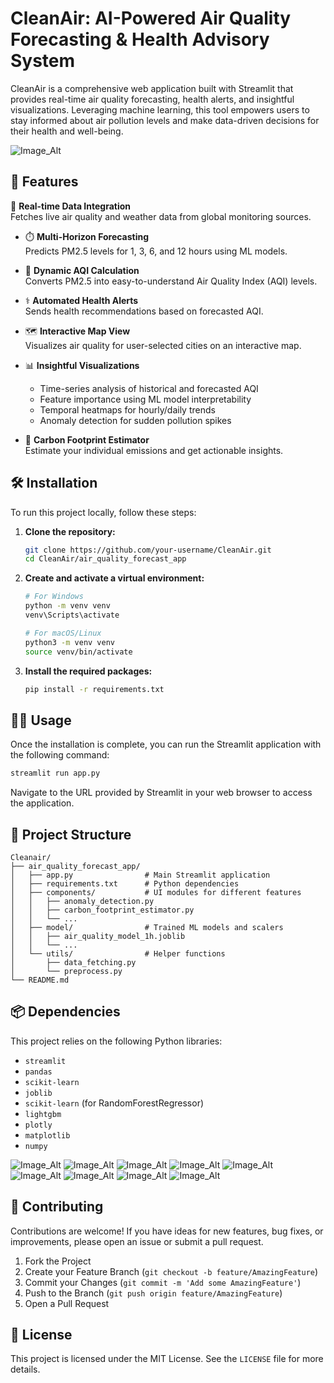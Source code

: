 # CleanAir: AI-Powered Air Quality Forecasting & Health Advisory System

CleanAir is a comprehensive web application built with Streamlit that provides real-time air quality forecasting, health alerts, and insightful visualizations. Leveraging machine learning, this tool empowers users to stay informed about air pollution levels and make data-driven decisions for their health and well-being.

![Image_Alt](https://github.com/Mani212005/Pollution-tracker/blob/d864e09f30ceb975ffa0f9380cad29828e642160/pollu1.png)

## 🚀 Features

 🔄 **Real-time Data Integration**  
  Fetches live air quality and weather data from global monitoring sources.

- ⏱️ **Multi-Horizon Forecasting**  
  Predicts PM2.5 levels for 1, 3, 6, and 12 hours using ML models.

- 🧮 **Dynamic AQI Calculation**  
  Converts PM2.5 into easy-to-understand Air Quality Index (AQI) levels.

- ⚕️ **Automated Health Alerts**  
  Sends health recommendations based on forecasted AQI.

- 🗺️ **Interactive Map View**  
  Visualizes air quality for user-selected cities on an interactive map.

- 📊 **Insightful Visualizations**  
  - Time-series analysis of historical and forecasted AQI  
  - Feature importance using ML model interpretability  
  - Temporal heatmaps for hourly/daily trends  
  - Anomaly detection for sudden pollution spikes

- 🌱 **Carbon Footprint Estimator**  
  Estimate your individual emissions and get actionable insights.

## 🛠️ Installation

To run this project locally, follow these steps:

1. **Clone the repository:**
   ```bash
   git clone https://github.com/your-username/CleanAir.git
   cd CleanAir/air_quality_forecast_app
   ```

2. **Create and activate a virtual environment:**
   ```bash
   # For Windows
   python -m venv venv
   venv\Scripts\activate

   # For macOS/Linux
   python3 -m venv venv
   source venv/bin/activate
   ```

3. **Install the required packages:**
   ```bash
   pip install -r requirements.txt
   ```

## 🏃‍♀️ Usage

Once the installation is complete, you can run the Streamlit application with the following command:

```bash
streamlit run app.py
```

Navigate to the URL provided by Streamlit in your web browser to access the application.

## 📂 Project Structure

```
Cleanair/
├── air_quality_forecast_app/
│   ├── app.py                # Main Streamlit application
│   ├── requirements.txt      # Python dependencies
│   ├── components/           # UI modules for different features
│   │   ├── anomaly_detection.py
│   │   ├── carbon_footprint_estimator.py
│   │   └── ...
│   ├── model/                # Trained ML models and scalers
│   │   ├── air_quality_model_1h.joblib
│   │   └── ...
│   └── utils/                # Helper functions
│       ├── data_fetching.py
│       └── preprocess.py
└── README.md
```

## 📦 Dependencies

This project relies on the following Python libraries:

- `streamlit`
- `pandas`
- `scikit-learn`
- `joblib`
- `scikit-learn` (for RandomForestRegressor)
- `lightgbm`
- `plotly`
- `matplotlib`
- `numpy`

![Image_Alt](https://github.com/Mani212005/Pollution-tracker/blob/d864e09f30ceb975ffa0f9380cad29828e642160/pollu2.png)
![Image_Alt](https://github.com/Mani212005/Pollution-tracker/blob/d864e09f30ceb975ffa0f9380cad29828e642160/pollu3.png)
![Image_Alt](https://github.com/Mani212005/Pollution-tracker/blob/d864e09f30ceb975ffa0f9380cad29828e642160/pollu4.png)
![Image_Alt](https://github.com/Mani212005/Pollution-tracker/blob/d864e09f30ceb975ffa0f9380cad29828e642160/pollu5.png)
![Image_Alt](https://github.com/Mani212005/Pollution-tracker/blob/d864e09f30ceb975ffa0f9380cad29828e642160/pollu6.png)
![Image_Alt](https://github.com/Mani212005/Pollution-tracker/blob/d864e09f30ceb975ffa0f9380cad29828e642160/pollu7.png)
![Image_Alt](https://github.com/Mani212005/Pollution-tracker/blob/d864e09f30ceb975ffa0f9380cad29828e642160/pollu8.png)
![Image_Alt](https://github.com/Mani212005/Pollution-tracker/blob/d864e09f30ceb975ffa0f9380cad29828e642160/pollu9.png)
![Image_Alt](https://github.com/Mani212005/Pollution-tracker/blob/d864e09f30ceb975ffa0f9380cad29828e642160/pollu10.png)
 

## 🤝 Contributing

Contributions are welcome! If you have ideas for new features, bug fixes, or improvements, please open an issue or submit a pull request.

1. Fork the Project
2. Create your Feature Branch (`git checkout -b feature/AmazingFeature`)
3. Commit your Changes (`git commit -m 'Add some AmazingFeature'`)
4. Push to the Branch (`git push origin feature/AmazingFeature`)
5. Open a Pull Request

## 📄 License

This project is licensed under the MIT License. See the `LICENSE` file for more details.
